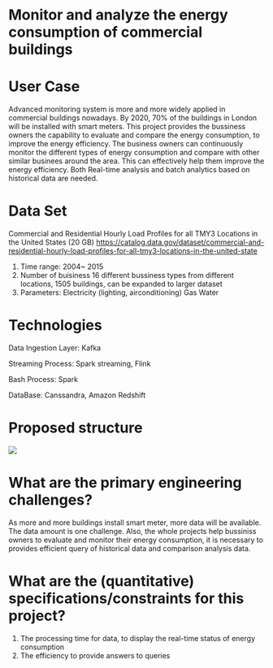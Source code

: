 
# Monitor and analyze the energy consumption of commercial buildings

# User Case
Advanced monitoring system is more and more widely applied in commercial buildings nowadays. By 2020, 70% of the buildings in London will be installed with smart meters. This project provides the bussiness owners the capability to evaluate and compare the energy consumption, to improve the energy efficiency. The business owners can continuously monitor the different types of energy consumption and compare with other similar businees around the area. This can effectively help them improve the energy efficiency. Both Real-time analysis and batch analytics based on historical data are needed.

# Data Set
Commercial and Residential Hourly Load Profiles for all TMY3 Locations in the United States (20 GB)
https://catalog.data.gov/dataset/commercial-and-residential-hourly-load-profiles-for-all-tmy3-locations-in-the-united-state
1. Time range: 2004~ 2015
2. Number of buisiness
16 different bussiness types from different locations, 1505 buildings, can be expanded to larger dataset
2. Parameters: 
Electricity (lighting, airconditioning)
Gas
Water
 
# Technologies

Data Ingestion Layer: Kafka

Streaming Process: Spark streaming, Flink

Bash Process: Spark 

DataBase: Canssandra, Amazon Redshift

# Proposed structure

![](https://github.com/siyu1/insight-engineering-project-energy-consumption/blob/master/Screenshot%202018-04-27%2009.59.13.png)

# What are the primary engineering challenges? 

As more and more buildings install smart meter, more data will be available. The data amount is one challenge. Also, the whole projects help bussiniss owners to evaluate and monitor their energy consumption, it is necessary to provides efficient query of historical data and comparison analysis data.

# What are the (quantitative) specifications/constraints for this project?
1. The processing time for data, to display the real-time status of energy consumption
2. The efficiency to provide answers to queries


